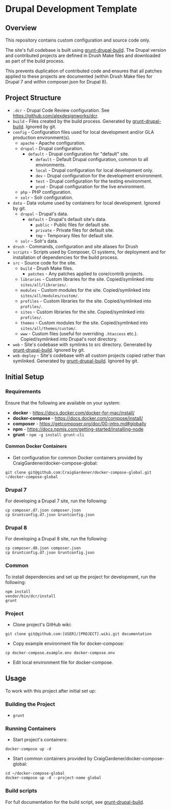 Drupal Development Template
===========================

## Overview

This repository contains custom configuration and source code only.

The site's full codebase is built using [grunt-drupal-build](https://www.npmjs.com/package/grunt-drupal-build).
The Drupal version and contributed projects are defined in Drush Make files and downloaded as part of the build process.

This prevents duplication of contributed code and ensures that all patches applied to these projects are documented (within Drush Make files for Drupal 7 and within composer.json for Drupal 8).


## Project Structure

- `.dcr` - Drupal Code Review configuration. See https://github.com/alexdesignworks/dcr.
- `build` - Files created by the build process. Generated by [grunt-drupal-build](https://www.npmjs.com/package/grunt-drupal-build). Ignored by git.
- `config` - Configuration files used for local development and/or GLA production environment(s).
  - `apache` - Apache configuration.
  - `drupal` - Drupal configuration.
    - `default` - Drupal configuration for "default" site.
      - `default` - Default Drupal configuration, common to all environments.
      - `local` - Drupal configuration for local development only.
      - `dev` - Drupal configuration for the development environment.
      - `test` - Drupal configuration for the testing environment.
      - `prod` - Drupal configuration for the live environment.
  - `php` - PHP configuration.
  - `solr` - Solr configuration.
- `data` - Data volume used by containers for local development. Ignored by git.
  - `drupal` - Drupal's data.
    - `default` - Drupal's default site's data.
      - `public` - Public files for default site.
      - `private` - Private files for default site.
      - `tmp` - Temporary files for default site.
  - `solr` - Solr's data.
- `drush` - Commands, configuration and site aliases for Drush
- `scripts` - Scripts used by Composer, CI systems, for deployment and for installation of dependencies for the build process.
- `src` - Source code for the site.
  - `build` - Drush Make files.
    - `patches` - Any patches applied to core/contrib projects.
  - `libraries` - Custom libraries for the site. Copied/symlinked into `sites/all/libraries/`.
  - `modules` - Custom modules for the site. Copied/symlinked into `sites/all/modules/custom/`.
  - `profiles` - Custom libraries for the site. Copied/symlinked into `profiles/`.
  - `sites` - Custom libraries for the site. Copied/symlinked into `profiles/`.
  - `themes` - Custom modules for the site. Copied/symlinked into `sites/all/themes/custom/`.
  - `www` - Custom files (useful for overriding `.htaccess` etc.). Copied/symlinked into Drupal's root directory.
- `web` - Site's codebase with symlinks to src directory. Generated by [grunt-drupal-build](https://www.npmjs.com/package/grunt-drupal-build). Ignored by git.
- `web-deploy` - Site's codebase with all custom projects copied rather than symlinked. Generated by [grunt-drupal-build](https://www.npmjs.com/package/grunt-drupal-build). Ignored by git.

## Initial Setup

### Requirements
Ensure that the following are available on your system:
- **docker** - https://docs.docker.com/docker-for-mac/install/
- **docker-compose** - https://docs.docker.com/compose/install/
- **composer** - https://getcomposer.org/doc/00-intro.md#globally
- **npm** - https://docs.npmjs.com/getting-started/installing-node
- **grunt** - `npm -g install grunt-cli`

#### Common Docker Containers
- Get configuration for common Docker containers provided by CraigGardener/docker-compose-global:

````
git clone git@github.com:CraigGardener/docker-compose-global.git ~/docker-compose-global
````

### Drupal 7
For developing a Drupal 7 site, run the following:

````
cp composer.d7.json composer.json
cp Gruntconfig.d7.json Gruntconfig.json
````

### Drupal 8
For developing a Drupal 8 site, run the following:

````
cp composer.d8.json composer.json
cp Gruntconfig.d7.json Gruntconfig.json
````

### Common
To install dependencies and set up the project for development, run the following:

````
npm install
vendor/bin/dcr/install
grunt
````

### Project
- Clone project's GitHub wiki:
````
git clone git@github.com:[USER]/[PROJECT].wiki.git documentation
````
- Copy example environment file for docker-compose:
````
cp docker-compose.example.env docker-compose.env
````
- Edit local environment file for docker-compose.

## Usage

To work with this project after initial set up:

### Building the Project

- `grunt`

### Running Containers

- Start project's containers:
````
docker-compose up -d
````
- Start common containers provided by CraigGardener/docker-compose-global:
````
cd ~/docker-compose-global
docker-compose up -d --project-name global
````

### Build scripts
For full documentation for the build script, see [grunt-drupal-build](https://www.npmjs.com/package/grunt-drupal-build).
